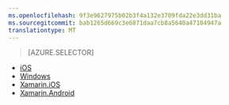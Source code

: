 ```yaml
---
ms.openlocfilehash: 9f3e9627975b02b3f4a132e3709fda22e3dd31ba
ms.sourcegitcommit: bab1265d669c3e6871daa7cb8a5640a47104947a
translationtype: MT
---
```

> [AZURE.SELECTOR]
- [iOS](../articles/app-service-mobile-ios-get-started-offline-data-preview.md)
- [Windows](../articles/app-service-mobile-windows-store-dotnet-get-started-offline-data-preview.md)
- [Xamarin.iOS](../articles/app-service-mobile-xamarin-ios-get-started-offline-data-preview.md)
- [Xamarin.Android](../articles/app-service-mobile-xamarin-android-get-started-offline-data-preview.md)
